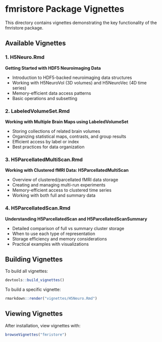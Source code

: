 # fmristore Package Vignettes

This directory contains vignettes demonstrating the key functionality of the fmristore package.

## Available Vignettes

### 1. H5Neuro.Rmd
**Getting Started with HDF5 Neuroimaging Data**
- Introduction to HDF5-backed neuroimaging data structures
- Working with H5NeuroVol (3D volumes) and H5NeuroVec (4D time series)
- Memory-efficient data access patterns
- Basic operations and subsetting

### 2. LabeledVolumeSet.Rmd
**Working with Multiple Brain Maps using LabeledVolumeSet**
- Storing collections of related brain volumes
- Organizing statistical maps, contrasts, and group results
- Efficient access by label or index
- Best practices for data organization

### 3. H5ParcellatedMultiScan.Rmd
**Working with Clustered fMRI Data: H5ParcellatedMultiScan**
- Overview of clustered/parcellated fMRI data storage
- Creating and managing multi-run experiments
- Memory-efficient access to clustered time series
- Working with both full and summary data

### 4. H5ParcellatedScan.Rmd
**Understanding H5ParcellatedScan and H5ParcellatedScanSummary**
- Detailed comparison of full vs summary cluster storage
- When to use each type of representation
- Storage efficiency and memory considerations
- Practical examples with visualizations

## Building Vignettes

To build all vignettes:
```r
devtools::build_vignettes()
```

To build a specific vignette:
```r
rmarkdown::render("vignettes/H5Neuro.Rmd")
```

## Viewing Vignettes

After installation, view vignettes with:
```r
browseVignettes("fmristore")
```
